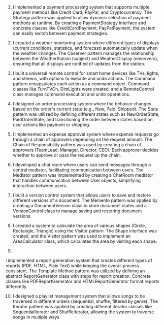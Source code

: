 1. I implemented a payment processing system that supports multiple payment methods like Credit Card, PayPal, and Cryptocurrency.
The Strategy pattern was applied to allow dynamic selection of payment methods at runtime. By creating a PaymentStrategy interface and concrete classes like CreditCardPayment, PayPalPayment, the system can easily switch between payment strategies.

2. I created a weather monitoring system where different types of displays (current conditions, statistics, and forecast) automatically update when the weather changes.
The Observer pattern manages the relationship between the WeatherStation (subject) and WeatherDisplay (observers), ensuring that all displays are notified of updates from the station.

3. I built a universal remote control for smart home devices like TVs, lights, and stereos, with options to execute and undo actions.
The Command pattern encapsulates each action as a command object. Command classes like TurnTVOn, DimLights were created, and a RemoteControl class manages command execution and undo operations.

4. I designed an order processing system where the behavior changes based on the order's current state (e.g., New, Paid, Shipped).
The State pattern was utilized by defining different states such as NewOrderState, PaidOrderState, and transitioning the order between states based on user actions like payment or shipping.

5. I implemented an expense approval system where expense requests go through a chain of approvers depending on the request amount.
The Chain of Responsibility pattern was used by creating a chain of approvers (TeamLead, Manager, Director, CEO). Each approver decides whether to approve or pass the request up the chain.

6. I developed a chat room where users can send messages through a central mediator, facilitating communication between users.
The Mediator pattern was implemented by creating a ChatRoom mediator that handles communication between User objects, simplifying interaction between users.

7.  I built a version control system that allows users to save and restore different versions of a document.
The Memento pattern was applied by creating a DocumentVersion class to store document states and a VersionControl class to manage saving and restoring document versions.

8. I created a system to calculate the area of various shapes (Circle, Rectangle, Triangle) using the Visitor pattern.
The Shape interface was created, and the Visitor pattern was used to implement an AreaCalculator class, which calculates the area by visiting each shape.

9. 
I implemented a report generation system that creates different types of reports (PDF, HTML, Plain Text) while keeping the overall process consistent.
The Template Method pattern was utilized by defining an abstract ReportGenerator class with steps for report creation. Concrete classes like PDFReportGenerator and HTMLReportGenerator format reports differently.

10.  I designed a playlist management system that allows songs to be traversed in different orders (sequential, shuffle, filtered by genre).
The Iterator pattern was applied by creating different iterator classes like SequentialIterator and ShuffleIterator, allowing the system to traverse songs in multiple ways.
